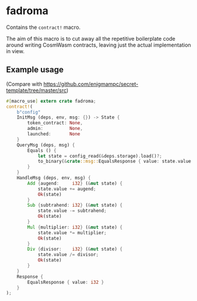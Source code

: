 # fadroma

Contains the `contract!` macro.

The aim of this macro is to cut away all the repetitive boilerplate code
around writing CosmWasm contracts, leaving just the actual implementation
in view.

## Example usage

(Compare with https://github.com/enigmampc/secret-template/tree/master/src)

```rust
#[macro_use] extern crate fadroma;
contract!(
    b"config"
    InitMsg (deps, env, msg: {}) -> State {
        token_contract: None,
        admin:          None,
        launched:       None
    }
    QueryMsg (deps, msg) {
        Equals () {
            let state = config_read(&deps.storage).load()?;
            to_binary(&crate::msg::EqualsResponse { value: state.value })
        }
    }
    HandleMsg (deps, env, msg) {
        Add {augend:     i32} (&mut state) {
            state.value += augend;
            Ok(state)
        }
        Sub {subtrahend: i32} (&mut state) {
            state.value -= subtrahend;
            Ok(state)
        }
        Mul {multiplier: i32} (&mut state) {
            state.value *= multiplier;
            Ok(state)
        }
        Div {divisor:    i32} (&mut state) {
            state.value /= divisor;
            Ok(state)
        }
    }
    Response {
        EqualsResponse { value: i32 }
    }
);
```
